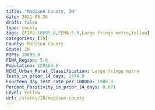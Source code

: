 ```yaml
---
title: "Madison County, IN"
date: 2021-05-26
draft: false
type: county
tags: [FIPS:18095.0,FEMA:5.0,Large fringe metro,Yellow]
categories: [IN]
County: Madison County
State: IN
FIPS: 18095.0
FEMA_Region: 5.0
Population: 129569.0
NCHS_Urban_Rural_Classification: Large fringe metro
Tests_in_prior_14_days: 2474.0
Fourteen_day_test_rate_per_100000: 1909.0
Percent_Positivity_in_prior_14_days: 0.071
Level: Yellow
url: /states/IN/madison-county
---
```



